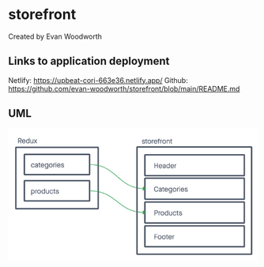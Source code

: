 # storefront

Created by Evan Woodworth

## Links to application deployment

Netlify: https://upbeat-cori-663e36.netlify.app/
Github: https://github.com/evan-woodworth/storefront/blob/main/README.md

## UML

![UML](./public/img/storefront.png)

